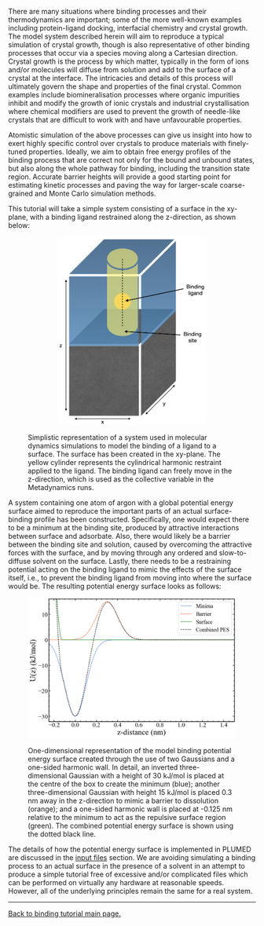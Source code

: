 There are many situations where binding processes and their thermodynamics are important; some of the more well-known examples including protein-ligand docking, interfacial chemistry and crystal growth. The model system described herein will aim to reproduce a typical simulation of crystal growth, though is also representative of other binding processes that occur via a species moving along a Cartesian direction. Crystal growth is the process by which matter, typically in the form of ions and/or molecules will diffuse from solution and add to the surface of a crystal at the interface. The intricacies and details of this process will ultimately govern the shape and properties of the final crystal. Common examples include biomineralisation processes where organic impurities inhibit and modify the growth of ionic crystals and industrial crystallisation where chemical modifiers are used to prevent the growth of needle-like crystals that are difficult to work with and have unfavourable properties.

Atomistic simulation of the above processes can give us insight into how to exert highly specific control over crystals to produce materials with finely-tuned properties. Ideally, we aim to obtain free energy profiles of the binding process that are correct not only for the bound and unbound states, but also along the whole pathway for binding, including the transition state region. Accurate barrier heights will provide a good starting point for estimating kinetic processes and paving the way for larger-scale coarse-grained and Monte Carlo simulation methods.

This tutorial will take a simple system consisting of a surface in the xy-plane, with a binding ligand restrained along the z-direction, as shown below:

<figure>
<p align="center" >
<a href="link">
<img src="figures/simple_binding_figure.png" alt="smpl_bnding" width="300"></a></p>
<figcaption>Simplistic representation of a system used in molecular dynamics simulations to model the binding of a ligand to a surface. The surface has been created in the xy-plane. The yellow cylinder represents the cylindrical harmonic restraint applied to the ligand. The binding ligand can freely move in the z-direction, which is used as the collective variable in the Metadynamics runs.</figcaption>
</figure>

A system containing one atom of argon with a global potential energy surface aimed to reproduce the important parts of an actual surface-binding profile has been constructed. Specifically, one would expect there to be a minimum at the binding site, produced by attractive interactions between surface and adsorbate. Also, there would likely be a barrier between the binding site and solution, caused by overcoming the attractive forces with the surface, and by moving through any ordered and slow-to-diffuse solvent on the surface. Lastly, there needs to be a restraining potential acting on the binding ligand to mimic the effects of the surface itself, i.e., to prevent the binding ligand from moving into where the surface would be. The resulting potential energy surface looks as follows:

<figure>
<p align="center" >
<a href="link">
<img src="figures/global_pes.png" alt="global_pes" width="600"></a></p>
<figcaption>One-dimensional representation of the model binding potential energy surface created through the use of two Gaussians and a one-sided harmonic wall. In detail, an inverted three-dimensional Gaussian with a height of 30 kJ/mol is placed at the centre of the box to create the minimum (blue); another three-dimensional Gaussian with height 15 kJ/mol is placed 0.3 nm away in the z-direction to mimic a barrier to dissolution (orange); and a one-sided harmonic wall is placed at -0.125 nm relative to the minimum to act as the repulsive surface region (green). The combined potential energy surface is shown using the dotted black line.  </figcaption>
</figure>

The details of how the potential energy surface is implemented in PLUMED are discussed in the [input files](inputs.md) section. We are avoiding simulating a binding process to an actual surface in the presence of a solvent in an attempt to produce a simple tutorial free of excessive and/or complicated files which can be performed on virtually any hardware at reasonable speeds. However, all of the underlying principles remain the same for a real system.

---

[Back to binding tutorial main page.](../NAVIGATION.md)
